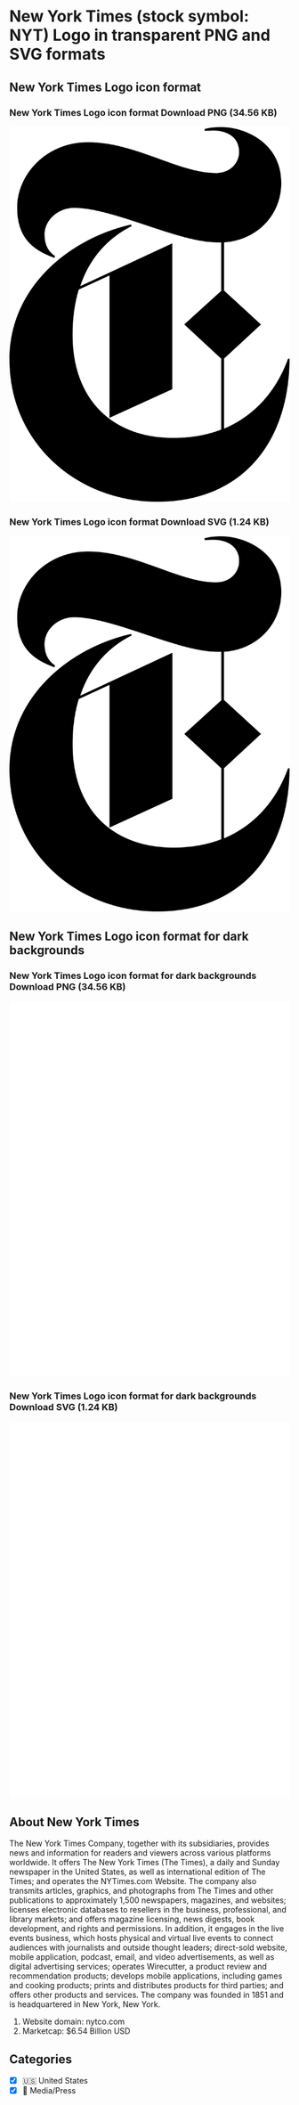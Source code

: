 # New York Times (stock symbol: NYT) Logo in transparent PNG and SVG formats

## New York Times Logo icon format

### New York Times Logo icon format Download PNG (34.56 KB)

![New York Times Logo icon format Download PNG (34.56 KB)](/img/orig/NYT-3262c489.png)

### New York Times Logo icon format Download SVG (1.24 KB)

![New York Times Logo icon format Download SVG (1.24 KB)](/img/orig/NYT-ee436d99.svg)

## New York Times Logo icon format for dark backgrounds

### New York Times Logo icon format for dark backgrounds Download PNG (34.56 KB)

![New York Times Logo icon format for dark backgrounds Download PNG (34.56 KB)](/img/orig/NYT.D-5722cdcd.png)

### New York Times Logo icon format for dark backgrounds Download SVG (1.24 KB)

![New York Times Logo icon format for dark backgrounds Download SVG (1.24 KB)](/img/orig/NYT.D-d32aac82.svg)

## About New York Times

The New York Times Company, together with its subsidiaries, provides news and information for readers and viewers across various platforms worldwide. It offers The New York Times (The Times), a daily and Sunday newspaper in the United States, as well as international edition of The Times; and operates the NYTimes.com Website. The company also transmits articles, graphics, and photographs from The Times and other publications to approximately 1,500 newspapers, magazines, and websites; licenses electronic databases to resellers in the business, professional, and library markets; and offers magazine licensing, news digests, book development, and rights and permissions. In addition, it engages in the live events business, which hosts physical and virtual live events to connect audiences with journalists and outside thought leaders; direct-sold website, mobile application, podcast, email, and video advertisements, as well as digital advertising services; operates Wirecutter, a product review and recommendation products; develops mobile applications, including games and cooking products; prints and distributes products for third parties; and offers other products and services. The company was founded in 1851 and is headquartered in New York, New York.

1. Website domain: nytco.com
2. Marketcap: $6.54 Billion USD


## Categories
- [x] 🇺🇸 United States
- [x] 📰 Media/Press
